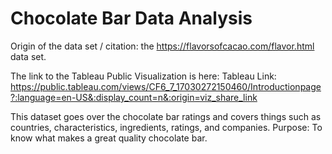 
# Chocolate Bar Data Analysis 

Origin of the data set / citation: the https://flavorsofcacao.com/flavor.html data set. 

The link to the Tableau Public Visualization is here: 
Tableau Link: https://public.tableau.com/views/CF6_7_17030272150460/Introductionpage?:language=en-US&:display_count=n&:origin=viz_share_link

This dataset goes over the chocolate bar ratings and covers things such as countries, characteristics, ingredients, ratings, and companies.
Purpose:  To know what makes a great quality chocolate bar. 

